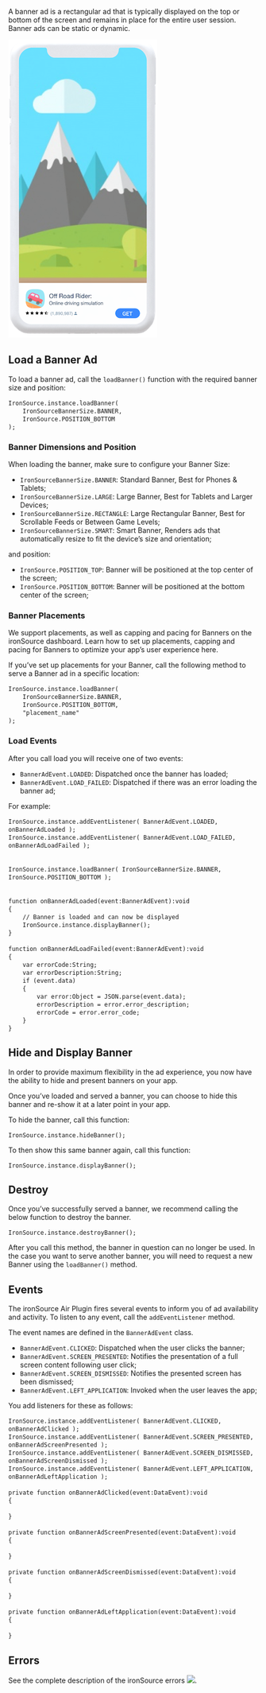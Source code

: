 
A banner ad is a rectangular ad that is typically displayed on the top or bottom of the screen and remains in place for the entire user session. Banner ads can be static or dynamic.

![](images/banner.png)

## Load a Banner Ad

To load a banner ad, call the `loadBanner()` function with the required banner size and position:

```as3
IronSource.instance.loadBanner( 
    IronSourceBannerSize.BANNER,
    IronSource.POSITION_BOTTOM
);
```

### Banner Dimensions and Position

When loading the banner, make sure to configure your Banner Size:

- `IronSourceBannerSize.BANNER`: Standard Banner, Best for Phones & Tablets;
- `IronSourceBannerSize.LARGE`: Large Banner, Best for Tablets and Larger Devices;
- `IronSourceBannerSize.RECTANGLE`: Large Rectangular Banner, Best for Scrollable Feeds or Between Game Levels;
- `IronSourceBannerSize.SMART`: Smart Banner, Renders ads that automatically resize to fit the device’s size and orientation;

and position:

- `IronSource.POSITION_TOP`: Banner will be positioned at the top center of the screen;
- `IronSource.POSITION_BOTTOM`: Banner will be positioned at the bottom center of the screen;


### Banner Placements

We support placements, as well as capping and pacing for Banners on the ironSource dashboard. Learn how to set up placements, capping and pacing for Banners to optimize your app’s user experience here.

If you’ve set up placements for your Banner, call the following method to serve a Banner ad in a specific location:

```as3
IronSource.instance.loadBanner( 
    IronSourceBannerSize.BANNER,
    IronSource.POSITION_BOTTOM,
    "placement_name"
);
```

### Load Events

After you call load you will receive one of two events:

- `BannerAdEvent.LOADED`: Dispatched once the banner has loaded;
- `BannerAdEvent.LOAD_FAILED`: Dispatched if there was an error loading the banner ad;


For example: 

```as3
IronSource.instance.addEventListener( BannerAdEvent.LOADED, onBannerAdLoaded );
IronSource.instance.addEventListener( BannerAdEvent.LOAD_FAILED, onBannerAdLoadFailed );


IronSource.instance.loadBanner( IronSourceBannerSize.BANNER, IronSource.POSITION_BOTTOM );


function onBannerAdLoaded(event:BannerAdEvent):void 
{
    // Banner is loaded and can now be displayed
    IronSource.instance.displayBanner();
}

function onBannerAdLoadFailed(event:BannerAdEvent):void 
{
    var errorCode:String;
    var errorDescription:String;
    if (event.data) 
    {
        var error:Object = JSON.parse(event.data);
        errorDescription = error.error_description;
        errorCode = error.error_code;
    }
}
```



## Hide and Display Banner

In order to provide maximum flexibility in the ad experience, you now have the ability to hide and present banners on your app.

Once you’ve loaded and served a banner, you can choose to hide this banner and re-show it at a later point in your app.

To hide the banner, call this function:

```as3
IronSource.instance.hideBanner();
```

To then show this same banner again, call this function:

```as3
IronSource.instance.displayBanner();
```


## Destroy

Once you’ve successfully served a banner, we recommend calling the below function to destroy the banner.

```as3
IronSource.instance.destroyBanner();
```

After you call this method, the banner in question can no longer be used. In the case you want to serve another banner, you will need to request a new Banner using the `loadBanner()` method.



## Events

The ironSource Air Plugin fires several events to inform you of ad availability and activity. To listen to any event, call the `addEventListener` method.

The event names are defined in the `BannerAdEvent` class.

- `BannerAdEvent.CLICKED`: Dispatched when the user clicks the banner;
- `BannerAdEvent.SCREEN_PRESENTED`: Notifies the presentation of a full screen content following user click;
- `BannerAdEvent.SCREEN_DISMISSED`: Notifies the presented screen has been dismissed;
- `BannerAdEvent.LEFT_APPLICATION`: Invoked when the user leaves the app;


You add listeners for these as follows:


```as3
IronSource.instance.addEventListener( BannerAdEvent.CLICKED, onBannerAdClicked );
IronSource.instance.addEventListener( BannerAdEvent.SCREEN_PRESENTED, onBannerAdScreenPresented );
IronSource.instance.addEventListener( BannerAdEvent.SCREEN_DISMISSED, onBannerAdScreenDismissed );
IronSource.instance.addEventListener( BannerAdEvent.LEFT_APPLICATION, onBannerAdLeftApplication );

private function onBannerAdClicked(event:DataEvent):void 
{

}

private function onBannerAdScreenPresented(event:DataEvent):void 
{

}

private function onBannerAdScreenDismissed(event:DataEvent):void 
{

}

private function onBannerAdLeftApplication(event:DataEvent):void 
{

}
```


## Errors

See the complete description of the ironSource errors ![](here|u.Errors).

